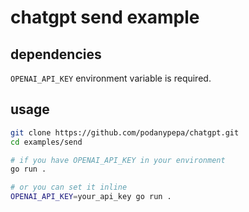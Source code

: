 # chatgpt send example

## dependencies
`OPENAI_API_KEY` environment variable is required.

## usage
```bash
git clone https://github.com/podanypepa/chatgpt.git
cd examples/send

# if you have OPENAI_API_KEY in your environment
go run .

# or you can set it inline
OPENAI_API_KEY=your_api_key go run .
```
